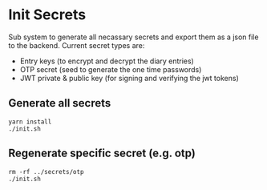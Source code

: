 # Init Secrets

Sub system to generate all necassary secrets and export them as a json file to the backend. Current secret types are:

- Entry keys (to encrypt and decrypt the diary entries)
- OTP secret (seed to generate the one time passwords)
- JWT private & public key (for signing and verifying the jwt tokens)

## Generate all secrets

```
yarn install
./init.sh
```

## Regenerate specific secret (e.g. otp)

```
rm -rf ../secrets/otp
./init.sh
```
